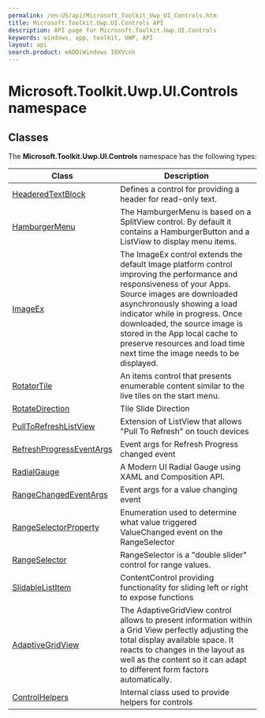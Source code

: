 ```yaml
---
permalink: /en-US/api/Microsoft_Toolkit_Uwp_UI_Controls.htm
title: Microsoft.Toolkit.Uwp.UI.Controls API 
description: API page for Microsoft.Toolkit.Uwp.UI.Controls
keywords: windows, app, toolkit, UWP, API
layout: api
search.product: eADQiWindows 10XVcnh
---
```



# Microsoft.Toolkit.Uwp.UI.Controls namespace

## Classes

The **Microsoft.Toolkit.Uwp.UI.Controls** namespace has the following types:


| Class | Description || --- | --- || [HeaderedTextBlock](Microsoft_Toolkit_Uwp_UI_Controls_HeaderedTextBlock.htm) | Defines a control for providing a header for read-only text. || [HamburgerMenu](Microsoft_Toolkit_Uwp_UI_Controls_HamburgerMenu.htm) | The HamburgerMenu is based on a SplitView control. By default it contains a HamburgerButton and a ListView to display menu items. || [ImageEx](Microsoft_Toolkit_Uwp_UI_Controls_ImageEx.htm) | The ImageEx control extends the default Image platform control improving the performance and responsiveness of your Apps. Source images are downloaded asynchronously showing a load indicator while in progress. Once downloaded, the source image is stored in the App local cache to preserve resources and load time next time the image needs to be displayed. || [RotatorTile](Microsoft_Toolkit_Uwp_UI_Controls_RotatorTile.htm) | An items control that presents enumerable content similar to the live tiles on the start menu. || [RotateDirection](Microsoft_Toolkit_Uwp_UI_Controls_RotatorTile_RotateDirection.htm) | Tile Slide Direction || [PullToRefreshListView](Microsoft_Toolkit_Uwp_UI_Controls_PullToRefreshListView.htm) | Extension of ListView that allows "Pull To Refresh" on touch devices || [RefreshProgressEventArgs](Microsoft_Toolkit_Uwp_UI_Controls_RefreshProgressEventArgs.htm) | Event args for Refresh Progress changed event || [RadialGauge](Microsoft_Toolkit_Uwp_UI_Controls_RadialGauge.htm) | A Modern UI Radial Gauge using XAML and Composition API. || [RangeChangedEventArgs](Microsoft_Toolkit_Uwp_UI_Controls_RangeChangedEventArgs.htm) | Event args for a value changing event || [RangeSelectorProperty](Microsoft_Toolkit_Uwp_UI_Controls_RangeSelectorProperty.htm) | Enumeration used to determine what value triggered ValueChanged event on the RangeSelector || [RangeSelector](Microsoft_Toolkit_Uwp_UI_Controls_RangeSelector.htm) | RangeSelector is a "double slider" control for range values. || [SlidableListItem](Microsoft_Toolkit_Uwp_UI_Controls_SlidableListItem.htm) | ContentControl providing functionality for sliding left or right to expose functions || [AdaptiveGridView](Microsoft_Toolkit_Uwp_UI_Controls_AdaptiveGridView.htm) | The AdaptiveGridView control allows to present information within a Grid View perfectly adjusting the total display available space. It reacts to changes in the layout as well as the content so it can adapt to different form factors automatically. || [ControlHelpers](Microsoft_Toolkit_Uwp_ControlHelpers.htm) | Internal class used to provide helpers for controls |